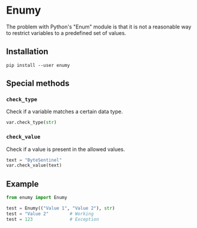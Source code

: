 # Enumy
The problem with Python's "Enum" module is that it is not a reasonable way to restrict variables to a predefined set of values.

## Installation
```shell
pip install --user enumy
```

## Special methods
### `check_type`
Check if a variable matches a certain data type.

```python
var.check_type(str)
```

### `check_value`
Check if a value is present in the allowed values.

```python
text = "ByteSentinel"
var.check_value(text)
```

## Example
```python
from enumy import Enumy

test = Enumy(("Value 1", "Value 2"), str)
test = "Value 2"        # Working
test = 123              # Exception
```
